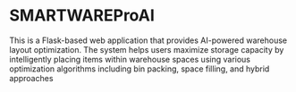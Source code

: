 # SMARTWAREProAI
This is a Flask-based web application that provides AI-powered warehouse layout optimization. The system helps users maximize storage capacity by intelligently placing items within warehouse spaces using various optimization algorithms including bin packing, space filling, and hybrid approaches
